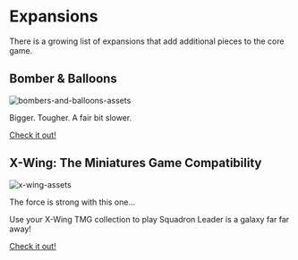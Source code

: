 # Expansions

There is a growing list of expansions that add additional pieces to the core game.

## Bomber & Balloons

![bombers-and-balloons-assets](https://raw.githubusercontent.com/Wollivan/SquadronLeader/main/Expansions/Bombers_and_Balloons/bombers_and_balloons.png)

Bigger. Tougher. A fair bit slower.

<a href="https://squadronleader.wollivan.dev/expansions/bombers-balloons" class="button">Check it out!</a>

## X-Wing: The Miniatures Game Compatibility

![x-wing-assets](https://raw.githubusercontent.com/Wollivan/SquadronLeader/main/Expansions/X-Wing_Compatibility/x-wing_compatibility.png)

The force is strong with this one...

Use your X-Wing TMG collection to play Squadron Leader is a galaxy far far away!

<a href="https://squadronleader.wollivan.dev/expansions/x-wing-compatibility" class="button">Check it out!</a>
